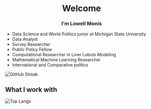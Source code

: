 <h1 align="center">Welcome</h1>

<h3 align="center">I'm Lowell Monis</h1>

- Data Science and World Politics junior at Michigan State University
- Data Analyst
- Survey Researcher
- Public Policy Fellow
- Computational Researcher in Liver Lobule Modeling
- Mathematical Machine Learning Researcher
- International and Comparative politics

  
![GitHub Streak](https://streak-stats.demolab.com/?user=lowell-monis&theme=dark)

## What I work with

![Top Langs](https://github-readme-stats.vercel.app/api/top-langs/?username=lowell-monis&hide_progress=true)

<!---
lowell-monis/lowell-monis is a ✨ special ✨ repository because its `README.md` (this file) appears on your GitHub profile.
You can click the Preview link to take a look at your changes.
--->
